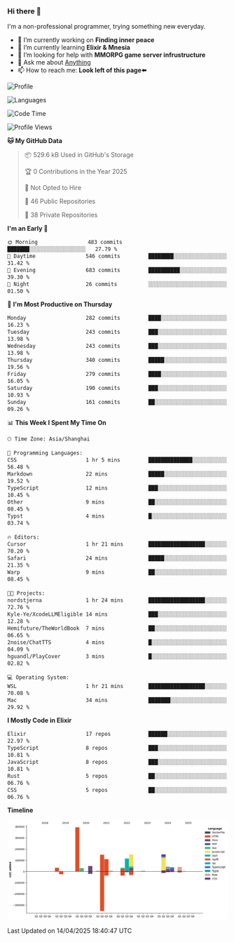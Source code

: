### Hi there 👋

I'm a non-professional programmer, trying something new everyday.

<!--
**dyzdyz010/dyzdyz010** is a ✨ _special_ ✨ repository because its `README.md` (this file) appears on your GitHub profile.
-->

- 🔭 I’m currently working on **Finding inner peace**
- 🌱 I’m currently learning **Elixir & Mnesia**
- 🤔 I’m looking for help with **MMORPG game server infrustructure**
- 💬 Ask me about [Anything](https://github.com/dyzdyz010/dyzdyz010/issues)
- 📫 How to reach me: **Look left of this page⬅️**

<!-- - 👯 I’m looking to collaborate on
- 😄 Pronouns: ...
- ⚡ Fun fact: ...
 -->
 
![Profile](https://github-readme-stats.vercel.app/api?username=dyzdyz010&count_private=true&show_icons=true&theme=dracula)

![Languages](https://github-readme-stats.vercel.app/api/top-langs/?username=dyzdyz010&layout=compact&theme=dracula)

<!--START_SECTION:waka-->
![Code Time](http://img.shields.io/badge/Code%20Time-1%2C933%20hrs%2045%20mins-blue)

![Profile Views](http://img.shields.io/badge/Profile%20Views-0-blue)

**🐱 My GitHub Data** 

> 📦 529.6 kB Used in GitHub's Storage 
 > 
> 🏆 0 Contributions in the Year 2025
 > 
> 🚫 Not Opted to Hire
 > 
> 📜 46 Public Repositories 
 > 
> 🔑 38 Private Repositories 
 > 
**I'm an Early 🐤** 

```text
🌞 Morning                483 commits         ███████░░░░░░░░░░░░░░░░░░   27.79 % 
🌆 Daytime                546 commits         ████████░░░░░░░░░░░░░░░░░   31.42 % 
🌃 Evening                683 commits         ██████████░░░░░░░░░░░░░░░   39.30 % 
🌙 Night                  26 commits          ░░░░░░░░░░░░░░░░░░░░░░░░░   01.50 % 
```
📅 **I'm Most Productive on Thursday** 

```text
Monday                   282 commits         ████░░░░░░░░░░░░░░░░░░░░░   16.23 % 
Tuesday                  243 commits         ███░░░░░░░░░░░░░░░░░░░░░░   13.98 % 
Wednesday                243 commits         ███░░░░░░░░░░░░░░░░░░░░░░   13.98 % 
Thursday                 340 commits         █████░░░░░░░░░░░░░░░░░░░░   19.56 % 
Friday                   279 commits         ████░░░░░░░░░░░░░░░░░░░░░   16.05 % 
Saturday                 190 commits         ███░░░░░░░░░░░░░░░░░░░░░░   10.93 % 
Sunday                   161 commits         ██░░░░░░░░░░░░░░░░░░░░░░░   09.26 % 
```


📊 **This Week I Spent My Time On** 

```text
🕑︎ Time Zone: Asia/Shanghai

💬 Programming Languages: 
CSS                      1 hr 5 mins         ██████████████░░░░░░░░░░░   56.48 % 
Markdown                 22 mins             █████░░░░░░░░░░░░░░░░░░░░   19.52 % 
TypeScript               12 mins             ███░░░░░░░░░░░░░░░░░░░░░░   10.45 % 
Other                    9 mins              ██░░░░░░░░░░░░░░░░░░░░░░░   08.45 % 
Typst                    4 mins              █░░░░░░░░░░░░░░░░░░░░░░░░   03.74 % 

🔥 Editors: 
Cursor                   1 hr 21 mins        ██████████████████░░░░░░░   70.20 % 
Safari                   24 mins             █████░░░░░░░░░░░░░░░░░░░░   21.35 % 
Warp                     9 mins              ██░░░░░░░░░░░░░░░░░░░░░░░   08.45 % 

🐱‍💻 Projects: 
nordstjerna              1 hr 24 mins        ██████████████████░░░░░░░   72.76 % 
Kyle-Ye/XcodeLLMEligible 14 mins             ███░░░░░░░░░░░░░░░░░░░░░░   12.28 % 
Hemifuture/TheWorldBook  7 mins              ██░░░░░░░░░░░░░░░░░░░░░░░   06.65 % 
2noise/ChatTTS           4 mins              █░░░░░░░░░░░░░░░░░░░░░░░░   04.09 % 
hguandl/PlayCover        3 mins              █░░░░░░░░░░░░░░░░░░░░░░░░   02.82 % 

💻 Operating System: 
WSL                      1 hr 21 mins        ██████████████████░░░░░░░   70.08 % 
Mac                      34 mins             ███████░░░░░░░░░░░░░░░░░░   29.92 % 
```

**I Mostly Code in Elixir** 

```text
Elixir                   17 repos            ██████░░░░░░░░░░░░░░░░░░░   22.97 % 
TypeScript               8 repos             ███░░░░░░░░░░░░░░░░░░░░░░   10.81 % 
JavaScript               8 repos             ███░░░░░░░░░░░░░░░░░░░░░░   10.81 % 
Rust                     5 repos             ██░░░░░░░░░░░░░░░░░░░░░░░   06.76 % 
CSS                      5 repos             ██░░░░░░░░░░░░░░░░░░░░░░░   06.76 % 
```



**Timeline**

![Lines of Code chart](https://raw.githubusercontent.com/dyzdyz010/dyzdyz010/master/assets/bar_graph.png)


 Last Updated on 14/04/2025 18:40:47 UTC
<!--END_SECTION:waka-->
